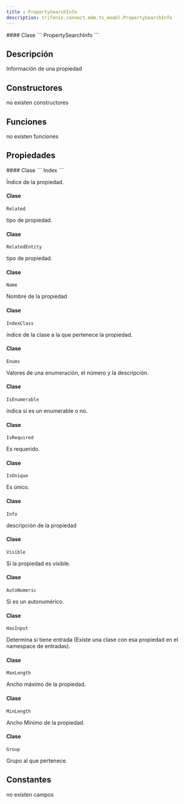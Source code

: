 ```yaml
---
title : PropertySearchInfo
description: trifenix.connect.mdm.ts_model.PropertySearchInfo
---
```




<CodeBlock slots = 'heading, code' repeat = '1' languages = 'C#' />
#### Clase
```
PropertySearchInfo
```

## Descripción
Información de una propiedad
## Constructores

no existen constructores


## Funciones

no existen funciones

## Propiedades

<CodeBlock slots = 'heading, code' repeat = '1' languages = 'C#' />
#### Clase
```
Index
```

Índice de la propiedad.
<CodeBlock slots = 'heading, code' repeat = '1' languages = 'C#' />
#### Clase
```
Related
```

tipo de propiedad.
<CodeBlock slots = 'heading, code' repeat = '1' languages = 'C#' />
#### Clase
```
RelatedEntity
```

tipo de propiedad.
<CodeBlock slots = 'heading, code' repeat = '1' languages = 'C#' />
#### Clase
```
Name
```

Nombre de la propiedad
<CodeBlock slots = 'heading, code' repeat = '1' languages = 'C#' />
#### Clase
```
IndexClass
```

índice de la clase a la que pertenece la propiedad.
<CodeBlock slots = 'heading, code' repeat = '1' languages = 'C#' />
#### Clase
```
Enums
```

Valores de una enumeración, el número y la descripción.
<CodeBlock slots = 'heading, code' repeat = '1' languages = 'C#' />
#### Clase
```
IsEnumerable
```

índica si es un enumerable o no.
<CodeBlock slots = 'heading, code' repeat = '1' languages = 'C#' />
#### Clase
```
IsRequired
```

Es requerido.
<CodeBlock slots = 'heading, code' repeat = '1' languages = 'C#' />
#### Clase
```
IsUnique
```

Es único.
<CodeBlock slots = 'heading, code' repeat = '1' languages = 'C#' />
#### Clase
```
Info
```

descripción de la propiedad
<CodeBlock slots = 'heading, code' repeat = '1' languages = 'C#' />
#### Clase
```
Visible
```

Si la propiedad es visible.
<CodeBlock slots = 'heading, code' repeat = '1' languages = 'C#' />
#### Clase
```
AutoNumeric
```

Si es un autonumérico.
<CodeBlock slots = 'heading, code' repeat = '1' languages = 'C#' />
#### Clase
```
HasInput
```

Determina si tiene entrada (Existe una clase con esa propiedad en el namespace de entradas).
<CodeBlock slots = 'heading, code' repeat = '1' languages = 'C#' />
#### Clase
```
MaxLength
```

Ancho máximo de la propiedad.
<CodeBlock slots = 'heading, code' repeat = '1' languages = 'C#' />
#### Clase
```
MinLength
```

Ancho Mínimo de la propiedad.
<CodeBlock slots = 'heading, code' repeat = '1' languages = 'C#' />
#### Clase
```
Group
```

Grupo al que pertenece.
## Constantes
no existen campos

